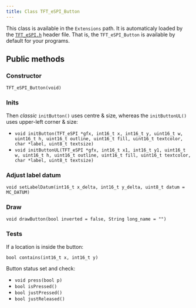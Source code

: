 ```yaml
---
title: Class TFT_eSPI_Button
---
```


This class is available in the `Extensions` path. It is automaticaly loaded by the [`TFT_eSPI.h`](../tft_espi/index.md) header file.
That is, the `TFT_eSPI_Button` is available by default for your programs.

## Public methods

### Constructor

`TFT_eSPI_Button(void)`

### Inits

Then *classic* `initButton()` uses centre & size, whereas the `initButtonUL()` uses upper-left corner & size:

* `void initButton(TFT_eSPI *gfx, int16_t x, int16_t y, uint16_t w, uint16_t h, uint16_t outline, uint16_t fill, uint16_t textcolor, char *label, uint8_t textsize)`
* `void initButtonUL(TFT_eSPI *gfx, int16_t x1, int16_t y1, uint16_t w, uint16_t h, uint16_t outline, uint16_t fill, uint16_t textcolor, char *label, uint8_t textsize)`

### Adjust label datum

`void setLabelDatum(int16_t x_delta, int16_t y_delta, uint8_t datum = MC_DATUM)`

### Draw

`void drawButton(bool inverted = false, String long_name = "")`

### Tests

If a location is inside the button:

`bool contains(int16_t x, int16_t y)`

Button status set and check:

* `void press(bool p)`
* `bool isPressed()`
* `bool justPressed()`
* `bool justReleased()`

